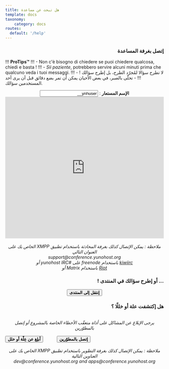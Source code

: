 ```yaml
---
title: هل تبحث عن مساعدة
template: docs
taxonomy:
    category: docs
routes:
  default: '/help'
---
```


<h3 dir="rtl">إتصل بغرفة المساعدة</h3>

!!! **ProTips™**
!!! - Non c'è bisogno di chiedere se puoi chiedere qualcosa, chiedi e basta !
!!! - *Sii paziente*, potrebbero servire alcuni minuti prima che qualcuno veda i tuoi messaggi.
!!! - لا تطرح سؤالا لمُجرّد الطرح، بل إطرح سؤالك !
!!! - تحلّى بالصبر، في بعض الأحيان يمكن أن تمر بضع دقائق قبل أن يرى أحد المستخدمين سؤالك.

<center>

<div dir="rtl"><strong>الإسم المستعار</strong> : <input id="nickname" value="ynhuser__" type="text">
</div>

<iframe src="https://kiwiirc.com/nextclient/?settings=7b72a0a81838360686798199ed53624f" style="border:0; width:100%; height:450px;"></iframe>

</br>
</br>
<div dir="rtl">
<em>ملاحظة : يمكن الإتصال كذلك بغرفة المحادثة باستخدام تطبيق XMPP الخاص بك على العنوان التالي </br>
support@conference.yunohost.org </br>
<a target="_blank" href="https://kiwiirc.com/nextclient/?settings=7b72a0a81838360686798199ed53624f">kiwiirc</a>  باستخدام   freenode على #yunohost IRC أو </br>
<a target="_blank" href="https://riot.im/app/#/room/#yunohost:matrix.org">Riot</a> باستخدام Matrix أو </br>
</em>
</div>
</center>

<h3 dir="rtl">... أو إطرح سؤالك في المنتدى !</h3>

<div dir="rtl">
<center>
<button id="goForum" type="button" class="btn btn-success" style="font-weight:bold;">
            <span class="glyphicon glyphicon-comment"></span> إنتقل إلى المنتدى
          </button>
</center>

<h3>هل إكتشفت علة أو خللًا ؟</h3>

<center>
<br>
<em>يرجى الإبلاغ عن المشاكل على أداة متعقّب الأخطاء الخاصة بالمشروع أو إتصل بالمطوّرين</em><br><br>
</div>
<button id="goBugtracker" type="button" class="btn btn-warning" style="font-weight:bold;">
            <span class="glyphicon glyphicon-exclamation-sign"></span> أبلِغ عن عِلّة أو خلل
          </button>
<button id="goDevroom" type="button" class="btn btn-warning" style="font-weight:bold; margin-left:40px">
            <span class="glyphicon glyphicon-comment"></span> إتصل بالمطوّرين
          </button>
</center>
</br>
</br>
<center>
<div dir="rtl">
<em>ملاحظة : يمكن الإتصال كذلك بغرفة التطوير باستخدام تطبيق XMPP الخاص بك على العناوين التالية </br>
dev@conference.yunohost.org and apps@conference.yunohost.org</em>
</center>

<script>
document.getElementById("goForum").onclick = function() {
    window.location.href = "https://forum.yunohost.org/latest";
}
document.getElementById("goBugtracker").onclick = function() {
    window.location.href = "https://github.com/yunohost/issues/issues";
}
document.getElementById("goDevroom").onclick = function() {
    window.location.href = "https://kiwiirc.com/client/irc.freenode.net/yunohost-dev";
}
</script>

